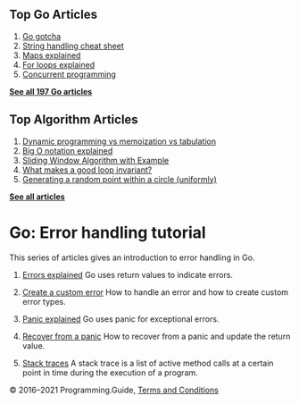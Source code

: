 



## Top Go Articles

1.  [Go gotcha](go-gotcha.html)
2.  [String handling cheat sheet](string-functions-reference-cheat-sheet.html)
3.  [Maps explained](maps-explained.html)
4.  [For loops explained](for-loop.html)
5.  [Concurrent programming](go-concurrency-tutorial.html)

[**See all 197 Go articles**](index.html)



## Top Algorithm Articles

1.  [Dynamic programming vs memoization vs tabulation](../dynamic-programming-vs-memoization-vs-tabulation.html)
2.  [Big O notation explained](../big-o-notation-explained.html)
3.  [Sliding Window Algorithm with Example](../sliding-window-example.html)
4.  [What makes a good loop invariant?](../what-makes-a-good-loop-invariant.html)
5.  [Generating a random point within a circle (uniformly)](../random-point-within-circle.html)

[**See all articles**](../index.html)

# Go: Error handling tutorial

This series of articles gives an intro­duction to error handling in Go.

1.  [Errors explained](errors-explained.html)
    Go uses return values to indicate errors.

2.  [Create a custom error](create-error.html)
    How to handle an error and how to create custom error types.

3.  [Panic explained](panic-explained.html)
    Go uses panic for exceptional errors.

4.  [Recover from a panic](recover-from-panic.html)
    How to recover from a panic and update the return value.

5.  [Stack traces](stack-trace.html)
    A stack trace is a list of active method calls at a certain point in time during the execution of a program.

© 2016–2021 Programming.Guide, [Terms and Conditions](../terms-and-conditions.html)
